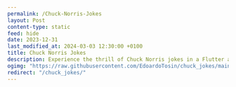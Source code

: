 ```yaml
---
permalink: /Chuck-Norris-Jokes
layout: Post
content-type: static
feed: hide
date: 2023-12-31
last_modified_at: 2024-03-03 12:30:00 +0100
title: Chuck Norris Jokes
description: Experience the thrill of Chuck Norris jokes in a Flutter app. Features include fetching random jokes, marking favorites, and sharing them. Built with Material Design and System UI Overlay styling.
ogimg: "https://raw.githubusercontent.com/EdoardoTosin/chuck_jokes/main/assets/screenshot/social_preview.jpg"
redirect: "/chuck_jokes/"
---
```

